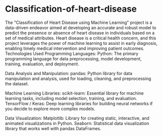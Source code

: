 # Classification-of-heart-disease
The "Classification of Heart Disease using Machine Learning" project is a data-driven endeavor aimed at developing an accurate and robust model to predict the presence or absence of heart disease in individuals based on a set of medical attributes. Heart disease is a critical health concern, and this project leverages the power of machine learning to assist in early diagnosis, enabling timely medical intervention and improving patient outcomes.
Technologies Used
Programming Languages:
Python: The primary programming language for data preprocessing, model development, training, evaluation, and deployment.

Data Analysis and Manipulation:
pandas: Python library for data manipulation and analysis, used for loading, cleaning, and preprocessing the dataset.

Machine Learning Libraries:
scikit-learn: Essential library for machine learning tasks, including model selection, training, and evaluation.
TensorFlow / Keras: Deep learning libraries for building neural networks if you decide to explore more complex models.

Data Visualization:
Matplotlib: Library for creating static, interactive, and animated visualizations in Python.
Seaborn: Statistical data visualization library that works well with pandas DataFrames.
